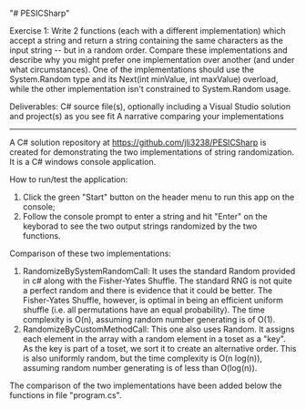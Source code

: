 "# PESICSharp" 

Exercise 1: 
Write 2 functions (each with a different implementation) which accept a string and return a string containing the same characters as the input string -- but in a random order. Compare these implementations and describe why you might prefer one implementation over another (and under what circumstances). One of the implementations should use the System.Random type and its Next(int minValue, int maxValue) overload, while the other implementation isn't constrained to System.Random usage.

Deliverables: 
C# source file(s), optionally including a Visual Studio solution and project(s) as you see fit
A narrative comparing your implementations

********
A C# solution repository at https://github.com/jli3238/PESICSharp is created for demonstrating the two implementations of string randomization. It is a C# windows console application.

How to run/test the application:
1. Click the green "Start" button on the header menu to run this app on the console;
2. Follow the console prompt to enter a string and hit "Enter" on the keyborad to see the two output strings randomized by the two functions.

Comparison of these two implementations: 
1. RandomizeBySystemRandomCall: It uses the standard Random provided in c# along with the Fisher-Yates Shuffle. The standard RNG is not quite a perfect random and there is evidence that it could be better. The Fisher-Yates Shuffle, however, is optimal in being an efficient uniform shuffle (i.e. all permutations have an equal probability). The time complexity is O(n), assuming random number generating is of O(1).
2. RandomizeByCustomMethodCall: This one also uses Random. It assigns each element in the array with a random element in a toset as a "key". As the key is part of a toset, we sort it to create an alternative order. This is also uniformly random, but the time complexity is O(n log(n)), assuming random number generating is of less than O(log(n)).

The comparison of the two implementations have been added below the functions in file "program.cs".